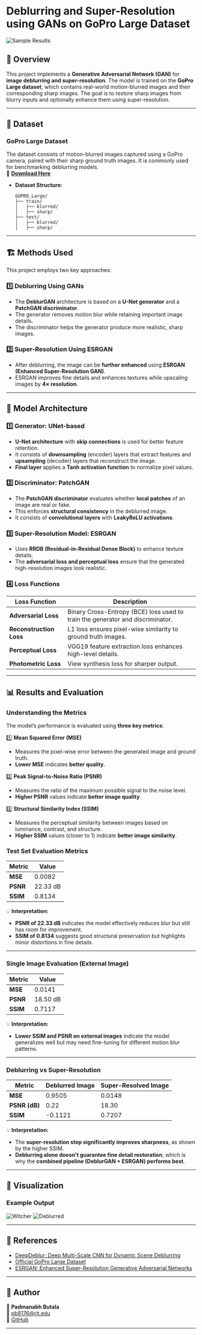

# **Deblurring and Super-Resolution using GANs on GoPro Large Dataset**
![Sample Results](image.png)

## 📌 **Overview**
This project implements a **Generative Adversarial Network (GAN)** for **image deblurring and super-resolution**. The model is trained on the **GoPro Large dataset**, which contains real-world motion-blurred images and their corresponding sharp images. The goal is to restore sharp images from blurry inputs and optionally enhance them using super-resolution.

---

## 📁 **Dataset**
### **GoPro Large Dataset**
The dataset consists of motion-blurred images captured using a GoPro camera, paired with their sharp ground truth images. It is commonly used for benchmarking deblurring models.  
🔗 **[Download Here](https://github.com/SeungjunNah/DeepDeblur_release)**  

- **Dataset Structure:**
  ```
  GOPRO_Large/
  ├── train/
  │   ├── blurred/
  │   ├── sharp/
  ├── test/
  │   ├── blurred/
  │   ├── sharp/
  ```

---

## 🏗 **Methods Used**
This project employs two key approaches:  

### **1️⃣ Deblurring Using GANs**
- The **DeblurGAN** architecture is based on a **U-Net generator** and a **PatchGAN discriminator**.
- The generator removes motion blur while retaining important image details.
- The discriminator helps the generator produce more realistic, sharp images.

### **2️⃣ Super-Resolution Using ESRGAN**
- After deblurring, the image can be **further enhanced** using **ESRGAN (Enhanced Super-Resolution GAN)**.
- ESRGAN improves fine details and enhances textures while upscaling images by **4× resolution**.

---

## 🎯 **Model Architecture**
### **1️⃣ Generator: UNet-based**
- **U-Net architecture** with **skip connections** is used for better feature retention.
- It consists of **downsampling** (encoder) layers that extract features and **upsampling** (decoder) layers that reconstruct the image.
- **Final layer** applies a **Tanh activation function** to normalize pixel values.

### **2️⃣ Discriminator: PatchGAN**
- The **PatchGAN discriminator** evaluates whether **local patches** of an image are real or fake.
- This enforces **structural consistency** in the deblurred image.
- It consists of **convolutional layers** with **LeakyReLU activations**.

### **3️⃣ Super-Resolution Model: ESRGAN**
- Uses **RRDB (Residual-in-Residual Dense Block)** to enhance texture details.
- The **adversarial loss and perceptual loss** ensure that the generated high-resolution images look realistic.

### **4️⃣ Loss Functions**
| Loss Function | Description |
|--------------|------------|
| **Adversarial Loss** | Binary Cross-Entropy (BCE) loss used to train the generator and discriminator. |
| **Reconstruction Loss** | L1 loss ensures pixel-wise similarity to ground truth images. |
| **Perceptual Loss** | VGG19 feature extraction loss enhances high-level details. |
| **Photometric Loss** | View synthesis loss for sharper output. |

---

## 📊 **Results and Evaluation**
### **Understanding the Metrics**
The model’s performance is evaluated using **three key metrics**:

1️⃣ **Mean Squared Error (MSE)**  
   - Measures the pixel-wise error between the generated image and ground truth.  
   - **Lower MSE** indicates **better quality**.

2️⃣ **Peak Signal-to-Noise Ratio (PSNR)**  
   - Measures the ratio of the maximum possible signal to the noise level.  
   - **Higher PSNR** values indicate **better image quality**.

3️⃣ **Structural Similarity Index (SSIM)**  
   - Measures the perceptual similarity between images based on luminance, contrast, and structure.  
   - **Higher SSIM** values (closer to 1) indicate **better image similarity**.

### **Test Set Evaluation Metrics**
| Metric | Value |
|--------|-------|
| **MSE** | 0.0082 |
| **PSNR** | 22.33 dB |
| **SSIM** | 0.8134 |

💡 **Interpretation:**  
- **PSNR of 22.33 dB** indicates the model effectively reduces blur but still has room for improvement.
- **SSIM of 0.8134** suggests good structural preservation but highlights minor distortions in fine details.

---

### **Single Image Evaluation (External Image)**
| Metric | Value |
|--------|-------|
| **MSE** | 0.0141 |
| **PSNR** | 18.50 dB |
| **SSIM** | 0.7117 |

💡 **Interpretation:**  
- **Lower SSIM and PSNR on external images** indicate the model generalizes well but may need fine-tuning for different motion blur patterns.

---

### **Deblurring vs Super-Resolution**
| Metric | Deblurred Image | Super-Resolved Image |
|--------|----------------|----------------------|
| **MSE** | 0.9505 | 0.0148 |
| **PSNR (dB)** | 0.22 | 18.30 |
| **SSIM** | -0.1121 | 0.7207 |

💡 **Interpretation:**  
- The **super-resolution step significantly improves sharpness**, as shown by the higher SSIM.
- **Deblurring alone doesn't guarantee fine detail restoration**, which is why the **combined pipeline (DeblurGAN + ESRGAN) performs best**.





---

## 📌 **Visualization**
### **Example Output**
![Witcher](witcher.png)
![Deblurred](deblur.png)

---

## 📜 **References**
- [DeepDeblur: Deep Multi-Scale CNN for Dynamic Scene Deblurring](https://openaccess.thecvf.com/content_cvpr_2017/html/Nah_Deep_Multi-Scale_CNN_CVPR_2017_paper.html)  
- [Official GoPro Large Dataset](https://github.com/SeungjunNah/DeepDeblur_release)  
- [ESRGAN: Enhanced Super-Resolution Generative Adversarial Networks](https://arxiv.org/abs/1809.00219)  

---

## 🔗 **Author**
📌 **Padmanabh Butala**  
📧 pb8176@rit.edu  
🔗 [GitHub](https://github.com/yourusername)

---
